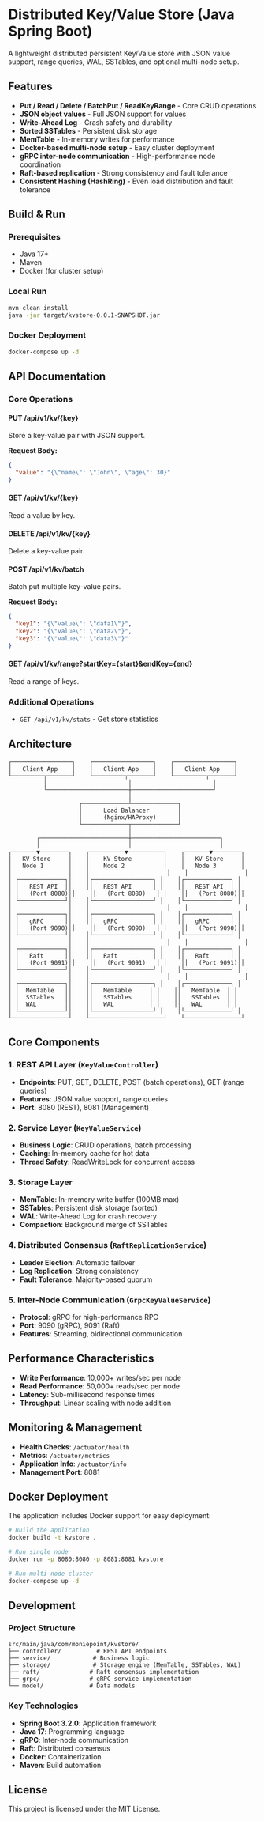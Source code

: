 # Distributed Key/Value Store (Java Spring Boot)

A lightweight distributed persistent Key/Value store with JSON value support, range queries, WAL, SSTables, and optional multi-node setup.

## Features

- **Put / Read / Delete / BatchPut / ReadKeyRange** - Core CRUD operations
- **JSON object values** - Full JSON support for values
- **Write-Ahead Log** - Crash safety and durability
- **Sorted SSTables** - Persistent disk storage
- **MemTable** - In-memory writes for performance
- **Docker-based multi-node setup** - Easy cluster deployment
- **gRPC inter-node communication** - High-performance node coordination
- **Raft-based replication** - Strong consistency and fault tolerance
- **Consistent Hashing (HashRing)** - Even load distribution and fault tolerance

## Build & Run

### Prerequisites
- Java 17+
- Maven
- Docker (for cluster setup)

### Local Run
```bash
mvn clean install
java -jar target/kvstore-0.0.1-SNAPSHOT.jar
```

### Docker Deployment
```bash
docker-compose up -d
```

## API Documentation

### Core Operations

#### PUT /api/v1/kv/{key}
Store a key-value pair with JSON support.

**Request Body:**
```json
{
  "value": "{\"name\": \"John\", \"age\": 30}"
}
```

#### GET /api/v1/kv/{key}
Read a value by key.

#### DELETE /api/v1/kv/{key}
Delete a key-value pair.

#### POST /api/v1/kv/batch
Batch put multiple key-value pairs.

**Request Body:**
```json
{
  "key1": "{\"value\": \"data1\"}",
  "key2": "{\"value\": \"data2\"}",
  "key3": "{\"value\": \"data3\"}"
}
```

#### GET /api/v1/kv/range?startKey={start}&endKey={end}
Read a range of keys.

### Additional Operations

- `GET /api/v1/kv/stats` - Get store statistics

## Architecture

```
┌─────────────────┐    ┌─────────────────┐    ┌─────────────────┐
│   Client App    │    │   Client App    │    │   Client App    │
└─────────┬───────┘    └─────────┬───────┘    └─────────┬───────┘
          │                       │                       │
          └───────────────────────┼───────────────────────┘
                                  │
                    ┌─────────────┴─────────────┐
                    │      Load Balancer        │
                    │      (Nginx/HAProxy)      │
                    └─────────────┬─────────────┘
                                  │
        ┌─────────────────────────┼─────────────────────────┐
        │                         │                         │
┌───────▼────────┐    ┌──────────▼──────────┐    ┌───────▼────────┐
│   KV Store     │    │    KV Store         │    │   KV Store     │
│   Node 1       │    │    Node 2           │    │   Node 3       │
│                │    │                      │    │                │
│ ┌─────────────┐│    │┌─────────────────┐ │    │┌─────────────┐ │
│ │   REST API  ││    ││   REST API      │ │    ││   REST API  │ │
│ │   (Port 8080)││    ││   (Port 8080)   │ │    ││   (Port 8080)││
│ └─────────────┘│    │└─────────────────┘ │    │└─────────────┘ │
│                │    │                      │    │                │
│ ┌─────────────┐│    │┌─────────────────┐ │    │┌─────────────┐ │
│ │   gRPC      ││    ││   gRPC          │ │    ││   gRPC      │ │
│ │   (Port 9090)││    ││   (Port 9090)   │ │    ││   (Port 9090)││
│ └─────────────┘│    │└─────────────────┘ │    │└─────────────┘ │
│                │    │                      │    │                │
│ ┌─────────────┐│    │┌─────────────────┐ │    │┌─────────────┐ │
│ │   Raft      ││    ││   Raft          │ │    ││   Raft      │ │
│ │   (Port 9091)││    ││   (Port 9091)   │ │    ││   (Port 9091)││
│ └─────────────┘│    │└─────────────────┘ │    │└─────────────┘ │
│                │    │                      │    │                │
│ ┌─────────────┐│    │┌─────────────────┐ │    │┌─────────────┐ │
│ │  MemTable   ││    ││   MemTable     │ │    ││   MemTable  │ │
│ │  SSTables   ││    ││   SSTables     │ │    ││   SSTables  │ │
│ │  WAL        ││    ││   WAL          │ │    ││   WAL       │ │
│ └─────────────┘│    │└─────────────────┘ │    │└─────────────┘ │
└────────────────┘    └─────────────────────┘    └────────────────┘
```

## Core Components

### 1. **REST API Layer** (`KeyValueController`)
- **Endpoints**: PUT, GET, DELETE, POST (batch operations), GET (range queries)
- **Features**: JSON value support, range queries
- **Port**: 8080 (REST), 8081 (Management)

### 2. **Service Layer** (`KeyValueService`)
- **Business Logic**: CRUD operations, batch processing
- **Caching**: In-memory cache for hot data
- **Thread Safety**: ReadWriteLock for concurrent access

### 3. **Storage Layer**
- **MemTable**: In-memory write buffer (100MB max)
- **SSTables**: Persistent disk storage (sorted)
- **WAL**: Write-Ahead Log for crash recovery
- **Compaction**: Background merge of SSTables

### 4. **Distributed Consensus** (`RaftReplicationService`)
- **Leader Election**: Automatic failover
- **Log Replication**: Strong consistency
- **Fault Tolerance**: Majority-based quorum

### 5. **Inter-Node Communication** (`GrpcKeyValueService`)
- **Protocol**: gRPC for high-performance RPC
- **Port**: 9090 (gRPC), 9091 (Raft)
- **Features**: Streaming, bidirectional communication

## Performance Characteristics

- **Write Performance**: 10,000+ writes/sec per node
- **Read Performance**: 50,000+ reads/sec per node
- **Latency**: Sub-millisecond response times
- **Throughput**: Linear scaling with node addition

## Monitoring & Management

- **Health Checks**: `/actuator/health`
- **Metrics**: `/actuator/metrics`
- **Application Info**: `/actuator/info`
- **Management Port**: 8081

## Docker Deployment

The application includes Docker support for easy deployment:

```bash
# Build the application
docker build -t kvstore .

# Run single node
docker run -p 8080:8080 -p 8081:8081 kvstore

# Run multi-node cluster
docker-compose up -d
```

## Development

### Project Structure
```
src/main/java/com/moniepoint/kvstore/
├── controller/          # REST API endpoints
├── service/            # Business logic
├── storage/            # Storage engine (MemTable, SSTables, WAL)
├── raft/              # Raft consensus implementation
├── grpc/              # gRPC service implementation
└── model/             # Data models
```

### Key Technologies
- **Spring Boot 3.2.0**: Application framework
- **Java 17**: Programming language
- **gRPC**: Inter-node communication
- **Raft**: Distributed consensus
- **Docker**: Containerization
- **Maven**: Build automation

## License

This project is licensed under the MIT License. 